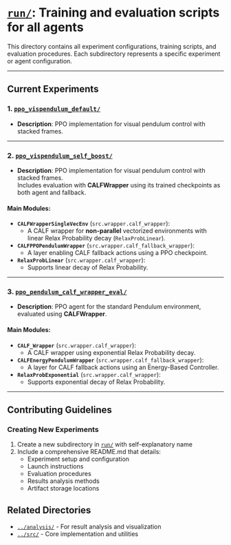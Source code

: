 # [`run/`](./): Training and evaluation scripts for all agents

This directory contains all experiment configurations, training scripts, and evaluation procedures. Each subdirectory represents a specific experiment or agent configuration.

---

## Current Experiments
### 1. [`ppo_vispendulum_default/`](./ppo_vispendulum_default)
- **Description**: PPO implementation for visual pendulum control with stacked frames.  

---

### 2. [`ppo_vispendulum_self_boost/`](./ppo_vispendulum_self_boost)
- **Description**: PPO implementation for visual pendulum control with stacked frames.  
  Includes evaluation with **CALFWrapper** using its trained checkpoints as both agent and fallback.

#### Main Modules:
- **`CALFWrapperSingleVecEnv`** (`src.wrapper.calf_wrapper`):  
  - A CALF wrapper for **non-parallel** vectorized environments with linear Relax Probability decay (`RelaxProbLinear`).  
- **`CALFPPOPendulumWrapper`** (`src.wrapper.calf_fallback_wrapper`):  
  - A layer enabling CALF fallback actions using a PPO checkpoint.  
- **`RelaxProbLinear`** (`src.wrapper.calf_wrapper`):  
  - Supports linear decay of Relax Probability.

---

### 3. [`ppo_pendulum_calf_wrapper_eval/`](./ppo_pendulum_calf_wrapper_eval)
- **Description**: PPO agent for the standard Pendulum environment, evaluated using **CALFWrapper**.  

#### Main Modules:
- **`CALF_Wrapper`** (`src.wrapper.calf_wrapper`):  
  - A CALF wrapper using exponential Relax Probability decay.  
- **`CALFEnergyPendulumWrapper`** (`src.wrapper.calf_fallback_wrapper`):  
  - A layer for CALF fallback actions using an Energy-Based Controller.
- **`RelaxProbExponential`** (`src.wrapper.calf_wrapper`):  
  - Supports exponential decay of Relax Probability.
---

## Contributing Guidelines
### Creating New Experiments
1. Create a new subdirectory in [`run/`](./) with self-explanatory name
2. Include a comprehensive README.md that details:
   - Experiment setup and configuration
   - Launch instructions
   - Evaluation procedures
   - Results analysis methods
   - Artifact storage locations


## Related Directories

- [`../analysis/`](../analysis) - For result analysis and visualization
- [`../src/`](../src) - Core implementation and utilities
